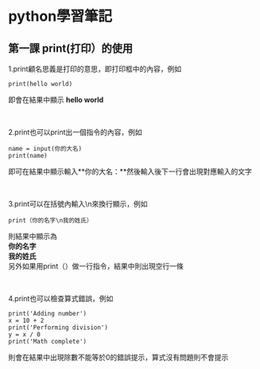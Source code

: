 # python學習筆記
## 第一課 print(打印）的使用
1.print顧名思義是打印的意思，即打印框中的內容，例如

```
print(hello world)
```

  即會在結果中顯示 **hello world**

&nbsp;

2.print也可以print出一個指令的內容，例如

```
name = input(你的大名)
print(name)
```
即可在結果中顯示輸入**你的大名：**然後輸入後下一行會出現對應輸入的文字

&nbsp;

3.print可以在括號內輸入\n來換行顯示，例如

```
print（你的名字\n我的姓氏）
```
則結果中顯示為
<br>
**你的名字**
<br>
**我的姓氏**
<br>
另外如果用print（）做一行指令，結果中則出現空行一條

&nbsp;

4.print也可以檢查算式錯誤，例如
```
print('Adding number')
x = 10 + 2
print('Performing division')
y = x / 0
print('Math complete')
```
則會在結果中出現除數不能等於0的錯誤提示，算式沒有問題則不會提示
